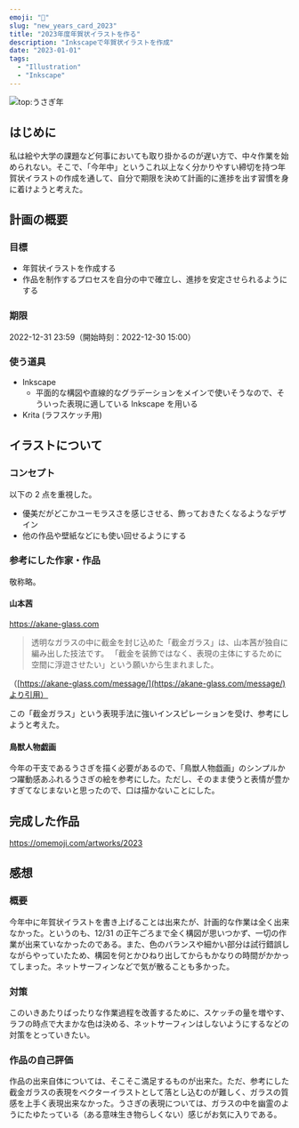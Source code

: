 ```yaml
---
emoji: "🐇"
slug: "new_years_card_2023"
title: "2023年度年賀状イラストを作る"
description: "Inkscapeで年賀状イラストを作成"
date: "2023-01-01"
tags:
  - "Illustration"
  - "Inkscape"
---
```


![top:うさぎ年](/images/artworks/2023.png)

## はじめに

私は絵や大学の課題など何事においても取り掛かるのが遅い方で、中々作業を始められない。そこで、「今年中」というこれ以上なく分かりやすい締切を持つ年賀状イラストの作成を通して、自分で期限を決めて計画的に進捗を出す習慣を身に着けようと考えた。

## 計画の概要

### 目標

- 年賀状イラストを作成する
- 作品を制作するプロセスを自分の中で確立し、進捗を安定させられるようにする

### 期限

2022-12-31 23:59（開始時刻：2022-12-30 15:00）

### 使う道具

- Inkscape
  - 平面的な構図や直線的なグラデーションをメインで使いそうなので、そういった表現に適している Inkscape を用いる
- Krita (ラフスケッチ用)

## イラストについて

### コンセプト

以下の 2 点を重視した。

- 優美だがどこかユーモラスさを感じさせる、飾っておきたくなるようなデザイン
- 他の作品や壁紙などにも使い回せるようにする

### 参考にした作家・作品

敬称略。

#### 山本茜

https://akane-glass.com

> 透明なガラスの中に截金を封じ込めた「截金ガラス」は、山本茜が独自に編み出した技法です。
> 「截金を装飾ではなく、表現の主体にするために空間に浮遊させたい」という願いから生まれました。

（[https://akane-glass.com/message/](https://akane-glass.com/message/)より引用）

この「截金ガラス」という表現手法に強いインスピレーションを受け、参考にしようと考えた。

#### 鳥獣人物戯画

今年の干支であるうさぎを描く必要があるので、「鳥獣人物戯画」のシンプルかつ躍動感あふれるうさぎの絵を参考にした。ただし、そのまま使うと表情が豊かすぎてなじまないと思ったので、口は描かないことにした。

## 完成した作品

https://omemoji.com/artworks/2023

## 感想

### 概要

今年中に年賀状イラストを書き上げることは出来たが、計画的な作業は全く出来なかった。というのも、12/31 の正午ごろまで全く構図が思いつかず、一切の作業が出来ていなかったのである。また、色のバランスや細かい部分は試行錯誤しながらやっていたため、構図を何とかひねり出してからもかなりの時間がかかってしまった。ネットサーフィンなどで気が散ることも多かった。

### 対策

このいきあたりばったりな作業過程を改善するために、スケッチの量を増やす、ラフの時点で大まかな色は決める、ネットサーフィンはしないようにするなどの対策をとっていきたい。

### 作品の自己評価

作品の出来自体については、そこそこ満足するものが出来た。ただ、参考にした截金ガラスの表現をベクターイラストとして落とし込むのが難しく、ガラスの質感を上手く表現出来なかった。うさぎの表現については、ガラスの中を幽霊のようにたゆたっている（ある意味生き物らしくない）感じがお気に入りである。
